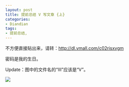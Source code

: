 ```yaml
---
layout: post
title: 提前总结 V 写文章 {上}
categories:
- Diandian
tags:
- 提前总结, 
---
```

<p>不方便直接贴出来，请转：<a href="http://dl.vmall.com/c02risxvgm"></a><a href="http://dl.vmall.com/c02risxvgm">http://dl.vmall.com/c02risxvgm</a></p>
<p>密码是我的生日。</p>
<p>Update：图中的文件名的“III”应该是“V”。<br /></p>
<p class="edui-filter-align-center"><img src="http://m1.img.srcdd.com/farm5/d/2012/1227/11/0DE3D17B5AD28026E1B3B009D0FBB2CC_B500_900_500_135.PNG" /><br /></p>